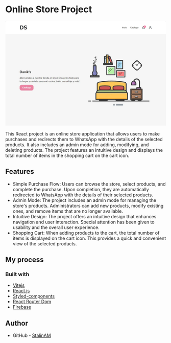 # Online Store Project

![](./public//catalog_product_web.webp)

This React project is an online store application that allows users to make purchases and redirects them to WhatsApp with the details of the selected products. It also includes an admin mode for adding, modifying, and deleting products. The project features an intuitive design and displays the total number of items in the shopping cart on the cart icon.

## Features

 - Simple Purchase Flow: Users can browse the store, select products, and complete the purchase. Upon completion, they are automatically redirected to WhatsApp with the details of their selected products.
 - Admin Mode: The project includes an admin mode for managing the store's products. Administrators can add new products, modify existing ones, and remove items that are no longer available.
 - Intuitive Design:  The project offers an intuitive design that enhances navigation and user interaction. Special attention has been given to usability and the overall user experience.
 - Shopping Cart: When adding products to the cart, the total number of items is displayed on the cart icon. This provides a quick and convenient view of the selected products.

## My process

### Built with

- [Vitejs](https://vitejs.dev/)
- [React.js](https://reactjs.org/)
- [Styled-components](https://styled-components.com/docs/basics)
- [React Router Dom](https://reactrouter.com/en/main)
- [Firebase](https://firebase.google.com/?hl=es-419)

## Author

- GitHub - [StalinAM](https://github.com/StalinAM)
